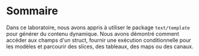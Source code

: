 # Sommaire

Dans ce laboratoire, nous avons appris à utiliser le package `text/template` pour générer du contenu dynamique. Nous avons démontré comment accéder aux champs d'un struct, fournir une exécution conditionnelle pour les modèles et parcourir des slices, des tableaux, des maps ou des canaux.
